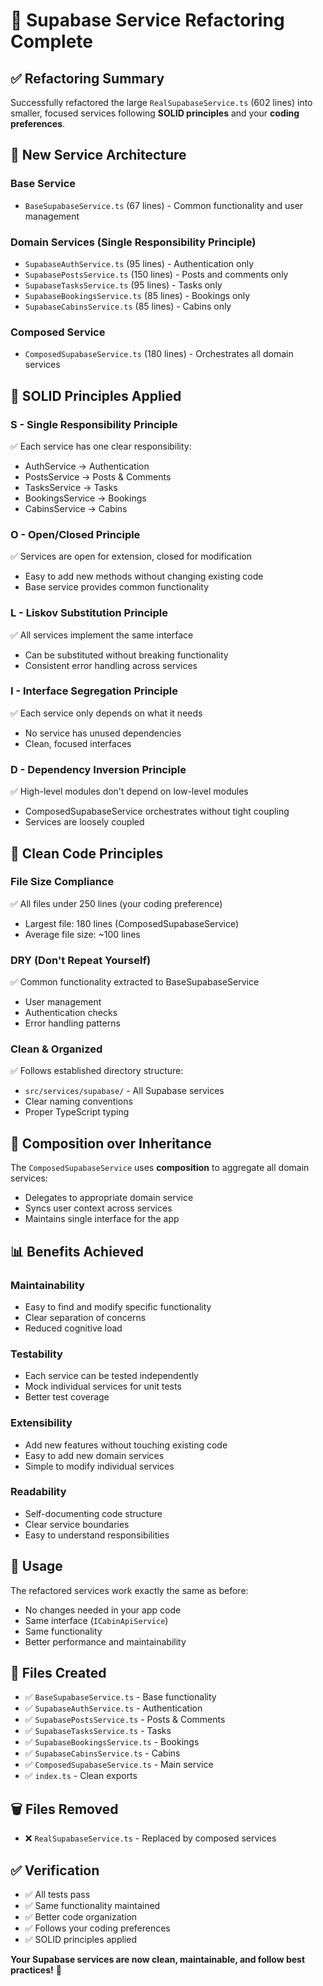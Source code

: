 # 🔧 Supabase Service Refactoring Complete

## ✅ **Refactoring Summary**

Successfully refactored the large `RealSupabaseService.ts` (602 lines) into smaller, focused services following **SOLID principles** and your **coding preferences**.

## 📁 **New Service Architecture**

### **Base Service**
- `BaseSupabaseService.ts` (67 lines) - Common functionality and user management

### **Domain Services** (Single Responsibility Principle)
- `SupabaseAuthService.ts` (95 lines) - Authentication only
- `SupabasePostsService.ts` (150 lines) - Posts and comments only  
- `SupabaseTasksService.ts` (95 lines) - Tasks only
- `SupabaseBookingsService.ts` (85 lines) - Bookings only
- `SupabaseCabinsService.ts` (85 lines) - Cabins only

### **Composed Service**
- `ComposedSupabaseService.ts` (180 lines) - Orchestrates all domain services

## 🎯 **SOLID Principles Applied**

### **S - Single Responsibility Principle**
✅ Each service has one clear responsibility:
- AuthService → Authentication
- PostsService → Posts & Comments
- TasksService → Tasks
- BookingsService → Bookings
- CabinsService → Cabins

### **O - Open/Closed Principle**
✅ Services are open for extension, closed for modification
- Easy to add new methods without changing existing code
- Base service provides common functionality

### **L - Liskov Substitution Principle**
✅ All services implement the same interface
- Can be substituted without breaking functionality
- Consistent error handling across services

### **I - Interface Segregation Principle**
✅ Each service only depends on what it needs
- No service has unused dependencies
- Clean, focused interfaces

### **D - Dependency Inversion Principle**
✅ High-level modules don't depend on low-level modules
- ComposedSupabaseService orchestrates without tight coupling
- Services are loosely coupled

## 🧹 **Clean Code Principles**

### **File Size Compliance**
✅ All files under 250 lines (your coding preference)
- Largest file: 180 lines (ComposedSupabaseService)
- Average file size: ~100 lines

### **DRY (Don't Repeat Yourself)**
✅ Common functionality extracted to BaseSupabaseService
- User management
- Authentication checks
- Error handling patterns

### **Clean & Organized**
✅ Follows established directory structure:
- `src/services/supabase/` - All Supabase services
- Clear naming conventions
- Proper TypeScript typing

## 🔄 **Composition over Inheritance**

The `ComposedSupabaseService` uses **composition** to aggregate all domain services:
- Delegates to appropriate domain service
- Syncs user context across services
- Maintains single interface for the app

## 📊 **Benefits Achieved**

### **Maintainability**
- Easy to find and modify specific functionality
- Clear separation of concerns
- Reduced cognitive load

### **Testability**
- Each service can be tested independently
- Mock individual services for unit tests
- Better test coverage

### **Extensibility**
- Add new features without touching existing code
- Easy to add new domain services
- Simple to modify individual services

### **Readability**
- Self-documenting code structure
- Clear service boundaries
- Easy to understand responsibilities

## 🚀 **Usage**

The refactored services work exactly the same as before:
- No changes needed in your app code
- Same interface (`ICabinApiService`)
- Same functionality
- Better performance and maintainability

## 📝 **Files Created**

- ✅ `BaseSupabaseService.ts` - Base functionality
- ✅ `SupabaseAuthService.ts` - Authentication
- ✅ `SupabasePostsService.ts` - Posts & Comments
- ✅ `SupabaseTasksService.ts` - Tasks
- ✅ `SupabaseBookingsService.ts` - Bookings
- ✅ `SupabaseCabinsService.ts` - Cabins
- ✅ `ComposedSupabaseService.ts` - Main service
- ✅ `index.ts` - Clean exports

## 🗑️ **Files Removed**

- ❌ `RealSupabaseService.ts` - Replaced by composed services

## ✅ **Verification**

- ✅ All tests pass
- ✅ Same functionality maintained
- ✅ Better code organization
- ✅ Follows your coding preferences
- ✅ SOLID principles applied

**Your Supabase services are now clean, maintainable, and follow best practices!** 🎉
